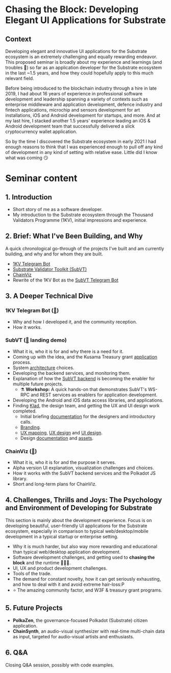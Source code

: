 # Chasing the Block: Developing Elegant UI Applications for Substrate

## Context

Developing elegant and innovative UI applications for the Substrate ecosystem is an extremely challenging and equally rewarding endeavor. This proposed seminar is broadly about my experience and learnings (and troubles 🤭) so far as an application developer for the Substrate ecosystem in the last ~1.5 years, and how they could hopefully apply to this much relevant field.

Before being introduced to the blockchain industry through a hire in late 2019, I had about 16 years of experience in professional software development and leadership spanning a variety of contexts such as enterprise middleware and application development, defence industry and fintech applications, microchip and sensors development for art installations, iOS and Android development for startups, and more. And at my last hire, I stacked another 1.5 years' experience leading an iOS & Android development team that successfully delivered a slick cryptocurrency wallet application.

So by the time I discovered the Substrate ecosystem in early 2021 I had enough reasons to think that I was experienced enough to pull off any kind of development in any kind of setting with relative ease. Little did I know what was coming 😏

# Seminar content

## 1. Introduction

- Short story of me as a software developer.
- My introduction to the Substrate ecosystem through the Thousand Validators Programme (1KV), initial impressions and experience.

## 2. Brief: What I've Been Building, and Why

A quick chronological go-through of the projects I've built and am currently building, and why and for whom they are built.

- [1KV Telegram Bot](https://github.com/helikon-labs/polkadot-kusama-1kv-telegram-bot)
- [Substrate Validator Toolkit (SubVT)](https://github.com/helikon-labs/subvt-backend)
- [ChainViz](https://github.com/helikon-labs/chainviz)
- Rewrite of the 1KV Bot as the [SubVT Telegram Bot](https://github.com/w3f/Grants-Program/blob/master/applications/subvt-telegram-bot.md)

## 3. A Deeper Technical Dive

### 1KV Telegram Bot ([🔗](https://github.com/helikon-labs/polkadot-kusama-1kv-telegram-bot))
- Why and how I developed it, and the community reception.
- How it works.

### SubVT ([🔗](http://subvt-test.helikon.io/) landing demo)
- What it is, who it is for and why there is a need for it.
- Coming up with the idea, and the Kusama Treasury grant [application](https://docs.google.com/document/d/1mCD1lRoEwbV3Xp5N-HzEKA0KROCmNkMFInLGd4nAz-k/edit?usp=sharing) process.
- System [architecture](https://github.com/helikon-labs/subvt/blob/main/document/software/01-subvt_system_architecture.md) choices.
- Developing the backend services, and monitoring them.
- Explanation of how the [SubVT backend](https://github.com/helikon-labs/subvt-backend) is becoming the enabler for multiple future projects.
  - ⚗️ **Workshop:** A quick hands-on that demonstrates SubVT's WS-RPC and REST services as enablers for application development.
- Developing the Android and iOS data access libraries, and applications.
- Finding [Klad](https://klad.design), the design team, and getting the UX and UI design work completed.
  - Initial briefing [documentation](https://docs.google.com/document/d/1gVGHBSqji-XJc6luvLDm3ilq08LMVb2hhC3EqZ5jr5Q/edit?usp=sharing) for the designers and introductory calls.
  - [Branding](https://drive.google.com/file/d/1Bwn919_43cp30fwmVazKl8BEoCmetw6L/view?usp=sharing).
  - [UX mapping](https://www.figma.com/file/XzSssIXskyo8aMTc1myClC/?node-id=178%3A350), [UX design](https://www.figma.com/file/XzSssIXskyo8aMTc1myClC/?node-id=0%3A1) and [UI design](https://www.figma.com/file/XzSssIXskyo8aMTc1myClC/?node-id=178%3A603).
  - Design [documentation](https://drive.google.com/file/d/1sZUt4GM0ghOm0bAdAEWUMF-ujsfR_Zbo/view?usp=sharing) and [assets](https://github.com/helikon-labs/subvt/tree/main/assets/design).

### ChainViz ([🔗](https://alpha.chainviz.app))
- What it is, who it is for and the purpose it serves.
- Alpha version UI explanation, visualization challenges and choices.
- How it works with the SubVT backend services and the Polkadot JS library.
- Short and long-term plans for ChainViz.

## 4. Challenges, Thrills and Joys: The Psychology and Environment of Developing for Substrate

This section is mainly about the development experience. Focus is on developing beautiful, user-friendly UI applications for the Substrate ecosystem, especially in comparison to typical web/desktop/mobile development in a typical startup or enterprise setting.

- Why it is much harder, but also way more rewarding and educational than typical web/desktop application development.
- Software development challenges, and getting used to **chasing the block** and the runtime 🏃🏻‍♂️.
- UI, UX and product development challenges.
- Tools of the trade.
- The demand for constant novelty, how it can get seriously exhausting, and how to deal with it and avoid extreme hair-loss:P
- ⭐  The amazing community factor, and W3F & treasury grant programs.

## 5. Future Projects

- **PolkaZen**, the governance-focused Polkadot (Substrate) citizen application.
- **ChainSynth**, an audio-visual synthesizer with real-time multi-chain data as input, targeted for audio-visual artists and enthusiasts.


## 6. Q&A

Closing Q&A session, possibly with code examples.